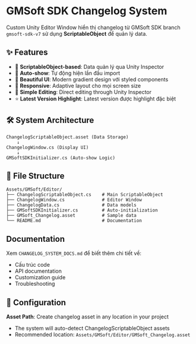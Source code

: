 # GMSoft SDK Changelog System

Custom Unity Editor Window hiển thị changelog từ GMSoft SDK branch `gmsoft-sdk-v7` sử dụng **ScriptableObject** để quản lý data.

## ✨ Features

- 🎯 **ScriptableObject-based**: Data quản lý qua Unity Inspector
- 🚀 **Auto-show**: Tự động hiện lần đầu import
- 🎨 **Beautiful UI**: Modern gradient design với styled components
- 📱 **Responsive**: Adaptive layout cho mọi screen size
- 📝 **Simple Editing**: Direct editing through Unity Inspector
- ⭐ **Latest Version Highlight**: Latest version được highlight đặc biệt

## 🛠️ System Architecture

```
ChangelogScriptableObject.asset (Data Storage)
    ↓
ChangelogWindow.cs (Display UI)
    ↓
GMSoftSDKInitializer.cs (Auto-show Logic)
```

## 📁 File Structure

```
Assets/GMSoft/Editor/
├── ChangelogScriptableObject.cs    # Main ScriptableObject
├── ChangelogWindow.cs              # Editor Window
├── ChangelogData.cs                # Data models
├── GMSoftSDKInitializer.cs         # Auto-initialization
├── GMSoft_Changelog.asset          # Sample data
└── README.md                       # Documentation
```

##  Documentation

Xem `CHANGELOG_SYSTEM_DOCS.md` để biết thêm chi tiết về:
- Cấu trúc code
- API documentation  
- Customization guide
- Troubleshooting

## 🔧 Configuration

**Asset Path**: Create changelog asset in any location in your project
- The system will auto-detect ChangelogScriptableObject assets
- Recommended location: `Assets/GMSoft/Editor/GMSoft_Changelog.asset`
